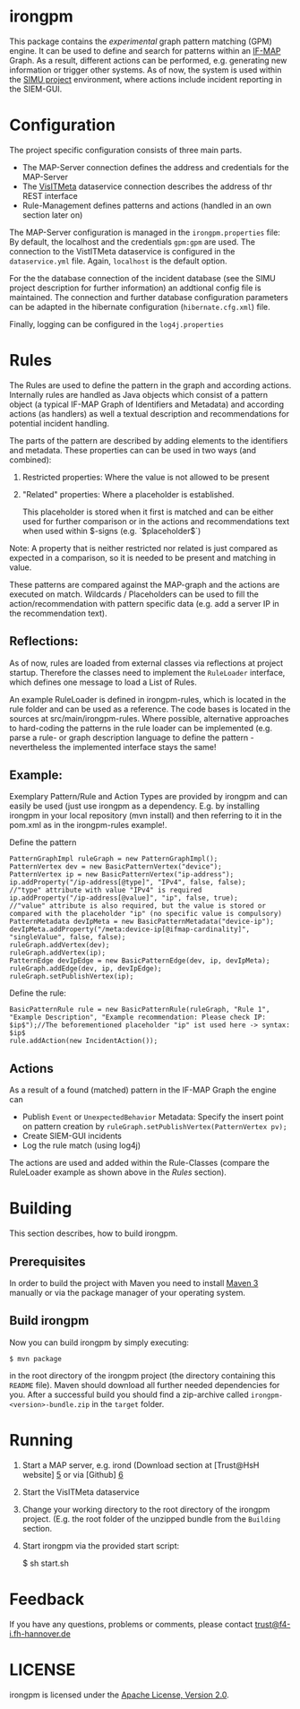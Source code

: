 irongpm
=====

This package contains the *experimental* graph pattern matching (GPM) engine.
It can be used to define and search for patterns within an [IF-MAP][1] Graph.
As a result, different actions can be performed, e.g. generating new information
or trigger other systems.
As of now, the system is used within the [SIMU project][2] environment, where actions
include incident reporting in the SIEM-GUI.


Configuration
=====

The project specific configuration consists of three main parts.

* The MAP-Server connection defines the address and credentials for the MAP-Server
* The [VisITMeta][3] dataservice connection describes the address of thr REST interface
* Rule-Management defines patterns and actions (handled in an own section later on)

The MAP-Server configuration is managed in the `irongpm.properties` file:
By default, the localhost and the credentials `gpm:gpm` are used.
The connection to the VistITMeta dataservice is configured in the 
`dataservice.yml` file. Again, `localhost` is the default option.

For the the database connection of the incident database (see the 
SIMU project description for further information) an addtional config file is maintained.
The connection and further database configuration parameters can be adapted in the
hibernate configuration (`hibernate.cfg.xml`) file.

Finally, logging can be configured in the `log4j.properties`

Rules
=====

The Rules are used to define the pattern in the graph and according actions.
Internally rules are handled as Java objects which consist of a pattern object (a typical IF-MAP Graph of Identifiers and Metadata) and according actions (as handlers) as well a textual description and recommendations for potential incident handling. 

The parts of the pattern are described by adding elements to the identifiers and metadata.
These properties can can be used in two ways (and combined):

1. Restricted properties: Where the value is not allowed to be present
2. "Related" properties: Where a placeholder is established.

    This placeholder is stored when it first is matched and can be either used for further comparison or in the actions and recommendations text when used within $-signs (e.g. `$placeholder$`)

Note: A property that is neither restricted nor related is just compared as expected in a comparison, so it is needed to be present and matching in value.

These patterns are compared against the MAP-graph and the actions are executed on match. Wildcards / Placeholders can be used to fill the action/recommendation with pattern specific data (e.g. add a server IP in the recommendation text).


Reflections:
-----
As of now, rules are loaded from external classes via reflections at project startup. Therefore the classes need to implement the `RuleLoader` interface, which defines one message to load a List of Rules.

An example RuleLoader is defined in irongpm-rules, which is located in the rule folder and can be used as a reference. The code bases is located in the sources at src/main/irongpm-rules.
Where possible, alternative approaches to hard-coding the patterns in the rule loader can be implemented (e.g. parse a rule- or graph description language to define the pattern - nevertheless the implemented interface stays the same!

Example:
-----
Exemplary Pattern/Rule and Action Types are provided by irongpm and can easily be used (just use irongpm as a dependency. E.g. by installing irongpm in your local repository (mvn install) and then referring to it in the pom.xml as in the irongpm-rules example!.

Define the pattern

    PatternGraphImpl ruleGraph = new PatternGraphImpl();
    PatternVertex dev = new BasicPatternVertex("device");
    PatternVertex ip = new BasicPatternVertex("ip-address");
	ip.addProperty("/ip-address[@type]", "IPv4", false, false); 
	//"type" attribute with value "IPv4" is required
	ip.addProperty("/ip-address[@value]", "ip", false, true); 
	//"value" attribute is also required, but the value is stored or compared with the placeholder "ip" (no specific value is compulsory)
    PatternMetadata devIpMeta = new BasicPatternMetadata("device-ip");
	devIpMeta.addProperty("/meta:device-ip[@ifmap-cardinality]", "singleValue", false, false);
	ruleGraph.addVertex(dev);
	ruleGraph.addVertex(ip);
	PatternEdge devIpEdge = new BasicPatternEdge(dev, ip, devIpMeta);
	ruleGraph.addEdge(dev, ip, devIpEdge);
	ruleGraph.setPublishVertex(ip);
	
Define the rule:

	BasicPatternRule rule = new BasicPatternRule(ruleGraph, "Rule 1", "Example Description", "Example recommendation: Please check IP: $ip$");//The beforementioned placeholder "ip" ist used here -> syntax: $ip$
	rule.addAction(new IncidentAction());

Actions
----
As a result of a found (matched) pattern in the IF-MAP Graph the engine can 

* Publish `Event` or `UnexpectedBehavior` Metadata: Specify the insert point on pattern creation by 	`ruleGraph.setPublishVertex(PatternVertex pv);`
* Create SIEM-GUI incidents
* Log the rule match (using log4j)

The actions are used and added within the Rule-Classes (compare the RuleLoader example as shown above in the *Rules* section).


Building
========
This section describes, how to build irongpm.

Prerequisites
-------------
In order to build the project with Maven you need to install
[Maven 3][4] manually or via the package manager of your
operating system.

Build irongpm
---------------
Now you can build irongpm by simply executing:

    $ mvn package

in the root directory of the irongpm project (the directory
containing this `README` file). Maven should download all further
needed dependencies for you.
After a successful build you should find a zip-archive called
`irongpm-<version>-bundle.zip` in the
`target` folder.

Running
=====
1. Start a MAP server, e.g. irond (Download section at [Trust@HsH website] [5] or via
[Github] [6]

2. Start the VisITMeta dataservice

2. Change your working directory to the root directory of the irongpm project. (E.g. the root folder of the unzipped bundle from the `Building` section.

3. Start irongpm via the provided start script:

	$ sh start.sh


Feedback
=====
If you have any questions, problems or comments, please contact
	trust@f4-i.fh-hannover.de


LICENSE
=====
irongpm is licensed under the [Apache License, Version 2.0][7].

[1]: http://www.trustedcomputinggroup.org/resources/tnc_ifmap_binding_for_soap_specification
[2]: https://github.com/trustathsh/visitmeta
[3]: http://simu-project.de
[4]: https://maven.apache.org/download.htm
[5]: http://trust.f4.hs-hannover.de
[6]: https://github.com/trustathsh/irond.git
[7]: http://www.apache.org/licenses/LICENSE-2.0.html
